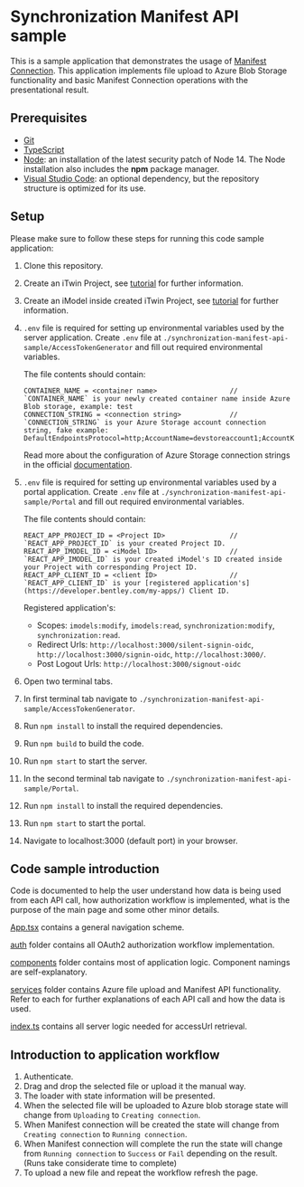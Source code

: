 # Synchronization Manifest API sample

This is a sample application that demonstrates the usage of [Manifest Connection](https://developer.bentley.com/apis/synchronization/operations/get-manifest-connection/). This application implements file upload to Azure Blob Storage functionality and basic Manifest Connection operations with the presentational result.

## Prerequisites


- [Git](https://git-scm.com/)
- [TypeScript](https://www.typescriptlang.org/)
- [Node](https://nodejs.org/en/): an installation of the latest security patch of Node 14. The Node installation also includes the **npm** package manager.
- [Visual Studio Code](https://code.visualstudio.com/): an optional dependency, but the repository structure is optimized for its use.

## Setup

Please make sure to follow these steps for running this code sample application:

1.  Clone this repository.
1.  Create an iTwin Project, see [tutorial](https://developer.bentley.com/tutorials/create-and-query-projects-guide/) for further information.
1.  Create an iModel inside created iTwin Project, see [tutorial](https://developer.bentley.com/tutorials/create-empty-imodel/) for further information.  
1.  `.env` file is required for setting up environmental variables used by the server application. Create `.env` file at `./synchronization-manifest-api-sample/AccessTokenGenerator` and fill out required environmental variables.

    The file contents should contain:
    ```
    CONTAINER_NAME = <container name>                  // `CONTAINER_NAME` is your newly created container name inside Azure Blob storage, example: test
    CONNECTION_STRING = <connection string>            // `CONNECTION_STRING` is your Azure Storage account connection string, fake example: DefaultEndpointsProtocol=http;AccountName=devstoreaccount1;AccountKey=Eby8vdM02xNOcqFlqUwJPLlmEtl6IFsuFq2UVErCz4I6tq/K1SZFPTOtr/KBHBeksoGMGw==;
    ```
    
    Read more about the configuration of Azure Storage connection strings in the official [documentation](https://docs.microsoft.com/en-us/azure/storage/common/storage-configure-connection-string).

1.  `.env` file is required for setting up environmental variables used by a portal application. Create `.env` file at `./synchronization-manifest-api-sample/Portal` and fill out required environmental variables.

    The file contents should contain:

    ```
    REACT_APP_PROJECT_ID = <Project ID>                // `REACT_APP_PROJECT_ID` is your created Project ID.
    REACT_APP_IMODEL_ID = <iModel ID>                  // `REACT_APP_IMODEL_ID` is your created iModel's ID created inside your Project with corresponding Project ID.
    REACT_APP_CLIENT_ID = <client ID>                  // `REACT_APP_CLIENT_ID` is your [registered application's](https://developer.bentley.com/my-apps/) Client ID. 
    ```    
    Registered application's:

    * Scopes: `imodels:modify`, `imodels:read`, `synchronization:modify`, `synchronization:read`.
    * Redirect Urls: `http://localhost:3000/silent-signin-oidc`, `http://localhost:3000/signin-oidc`, `http://localhost:3000/`.
    * Post Logout Urls: `http://localhost:3000/signout-oidc`

1.  Open two terminal tabs.
1.  In first terminal tab navigate to `./synchronization-manifest-api-sample/AccessTokenGenerator`.
1.  Run `npm install` to install the required dependencies.
1.  Run `npm build` to build the code.
1.  Run `npm start` to start the server.
1.  In the second terminal tab navigate to `./synchronization-manifest-api-sample/Portal`.
1.  Run `npm install` to install the required dependencies.
1.  Run `npm start` to start the portal.
1.  Navigate to localhost:3000 (default port) in your browser.
## Code sample introduction

Code is documented to help the user understand how data is being used from each API call, how authorization workflow is implemented, what is the purpose of the main page and some other minor details.

[App.tsx](./Portal/src/App.tsx) contains a general navigation scheme.

[auth](./Portal/src/auth) folder contains all OAuth2 authorization workflow implementation.

[components](./Portal/src/components) folder contains most of application logic. Component namings are self-explanatory.

[services](./Portal/src/services) folder contains Azure file upload and Manifest API functionality. Refer to each for further explanations of each API call and how the data is used.

[index.ts](./AccessTokenGenerator/index.ts) contains all server logic needed for accessUrl retrieval.

## Introduction to application workflow

1.  Authenticate.
1.  Drag and drop the selected file or upload it the manual way.
1.  The loader with state information will be presented.
1.  When the selected file will be uploaded to Azure blob storage state will change from `Uploading` to `Creating connection`.
1.  When Manifest connection will be created the state will change from `Creating connection` to `Running connection`.
1.  When Manifest connection will complete the run the state will change from `Running connection` to `Success` or `Fail` depending on the result. (Runs take considerate time to complete)
1.  To upload a new file and repeat the workflow refresh the page.

